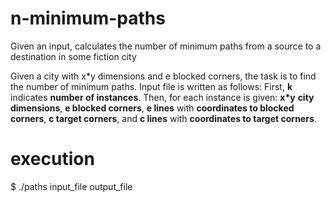 # n-minimum-paths
Given an input, calculates the number of minimum paths from a source to a destination in some fiction city

Given a city with x\*y dimensions and e blocked corners, the task is to find the number of minimum paths.
Input file is written as follows:
First, __k__ indicates __number of instances__.
Then, for each instance is given: __x\*y__ __city dimensions__, __e blocked corners__, __e lines__ with __coordinates to blocked corners__, __c target corners__, and __c lines__ with __coordinates to target corners__.

# execution
$ ./paths input\_file output\_file
